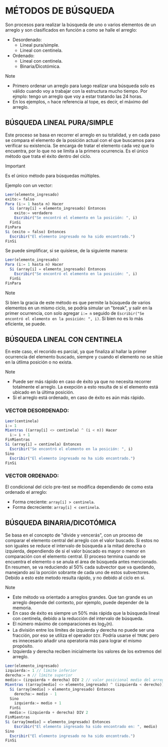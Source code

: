 # MÉTODOS DE BÚSQUEDA
Son procesos para realizar la búsqueda de uno o varios elementos de un arreglo y son clasificados en función a como se halle el arreglo:
- Desordenado:
  - Lineal pura/simple.
  - Lineal con centinela.
- Ordenado:
  - Lineal con centinela.
  - Binaria/Dicotómica.
 
> [!NOTE]
> - Primero ordenar un arreglo para luego realizar una búsqueda solo es válido cuando voy a trabajar con la estructura mucho tiempo. Por ejmplo: tengo un arreglo que voy a estar tratando las 24 horas.
> - En los ejemplos, ```n``` hace referencia al tope, es decir, el máximo del arreglo.

## BÚSQUEDA LINEAL PURA/SIMPLE
Este proceso se basa en recorrer el arreglo en su totalidad, y en cada paso se compara el elemento de la posición actual con el que buscamos para verificar su existencia. Se encarga de tratar el elemento cada vez que lo encuentra, por lo que no se limita a la primera ocurrencia. Es el único método que trata el éxito dentro del ciclo.

> [!IMPORTANT]
> Es el único método para búsquedas múltiples.

Ejemplo con un vector:
```js
Leer(elemento_ingresado)
exito:= falso
Para (i:= 1 hasta n) Hacer
  Si (array[i] = elemento_ingresado) Entonces
    exito:= verdadero
    Escribir("Se encontró el elemento en la posición: ", i)
  FinSi
FinPara
Si (exito = falso) Entonces
  Escribir("El elemento ingresado no ha sido encontrado.")
FinSi
```

Se puede simplificar, si se quisiese, de la siguiente manera:

```js
Leer(elemento_ingresado)
Para (i:= 1 hasta n) Hacer
  Si (array[i] = elemento_ingresado) Entonces
    Escribir("Se encontró el elemento en la posición: ", i)
  FinSi
FinPara
```

> [!NOTE]
> Si bien la gracia de este método es que permite la búsqueda de varios elementos en un mismo ciclo, se podría simular un "break", y salir en la primer ocurrencia, con solo agregar `i:= n` seguido de `Escribir("Se encontró el elemento en la posición: ", i)`. Si bien no es lo más eficiente, se puede.

## BÚSQUEDA LINEAL CON CENTINELA
En este caso, el recorido es parcial, ya que finaliza al hallar la primer ocurrencia del elemento buscado, siempre y cuando el elemento no se sitúe en la útlima posición o no exista.
> [!NOTE]
> - Puede ser más rápido en caso de éxito ya que no necesita recorrer totalmente el arreglo. La exepción a esto resulta de si el elemento está ubicado en la última posición.
> - Si el arreglo está ordenado, en caso de éxito es aún más rápido.

### VECTOR DESORDENADO:
```js
Leer(centinela)
i:= 1
Mientras ((array[i] <> centinela) ^ (i < n)) Hacer
  i:= i + 1
FinMientras
Si (array[i] = centinela) Entonces
  Escribir("Se encontró el elemento en la posición: ", i)
Sino
  Escribir("El elemento ingresado no ha sido encontrado.")
FinSi
```
### VECTOR ORDENADO:
El condicional del ciclo pre-test se modifica dependiendo de como esta ordenado el arreglo:
- Forma creciente: ```array[i] > centinela```.
- Forma decreciente: ```array[i] < centinela```.
  
## BÚSQUEDA BINARIA/DICOTÓMICA
Se basa en el concepto de "divide y vencerás", con un proceso de comparar el elemento central del arreglo con el valor buscado. Si estos no son iguales se reduce el intervalo de búsqueda a la mitad derecha o izquierda, dependiendo de si el valor búscado es mayor o menor en comparación con el elemento central. El proceso termina cuando se encuentra el elemento o se anula el área de búsqueda antes mencionado.
En resumen, se va reduciendo al 50% cada subvector que va quedando, manejando así la porción sobrante de cada uno de estos subvectores. Debido a esto este metodo resulta rápido, y no debido al ciclo en sí.

> [!NOTE]
> - Este método va orientado a arreglos grandes. Que tan grande es un arreglo depende del contexto, por ejemplo, puede depender de la memoria.
> - En caso de éxito es siempre un 50% más rápida que la búsqueda lineal con centinela, debido a la reducción del intervalo de búsqueda.
> - El número máximo de comparaciones es log<sub>2</sub>(n).
> - La división entre los límites de izquierda y derecha no puede ser una fracción, por eso se utiliza el operador ```DIV```. Podría usarse el ```TRUNC``` pero es innecesario añadir una operatoria más para lograr el mismo propósito.
> - Izquierda y derecha reciben inicialmente los valores de los extremos del arreglo.

```js
Leer(elemento_ingresado)
izquierda:= 1 // límite inferior
derecha:= n // límite superior
medio:= (izquierda + derecha) DIV 2 // valor posicional medio del arreglo (promedio de ambos límites)
Mientras ((array[medio] <> elemento_ingresado) ^ (izquierda < derecho)) Hacer
  Si (array[medio] > elemento_ingresado) Entonces
    derecha:= medio - 1
  Sino
    izquierda:= medio + 1
  FinSi
  medio:= (izquierda + derecha) DIV 2
FinMientras
Si (array[medio] = elemento_ingresado) Entonces
    Escribir("El elemento ingresado ha sido encontrado en: ", medio)
Sino
  Escribir("El elemento ingresado no ha sido encontrado.")
FinSi
```
